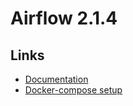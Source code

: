 # Airflow 2.1.4

## Links

- [Documentation](https://airflow.apache.org/docs/apache-airflow/2.1.4/index.html)
- [Docker-compose setup](https://airflow.apache.org/docs/apache-airflow/2.1.4/start/docker.html)

